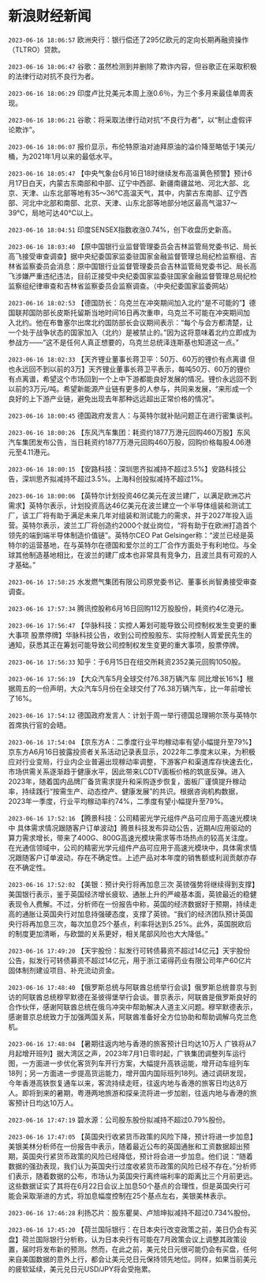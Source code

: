 # 新浪财经新闻
`2023-06-16 18:06:57` 欧洲央行：银行偿还了295亿欧元的定向长期再融资操作（TLTRO）贷款。

`2023-06-16 18:06:47` 谷歌：虽然检测到并删除了欺诈内容，但谷歌正在采取积极的法律行动对抗不良行为者。

`2023-06-16 18:06:29` 印度卢比兑美元本周上涨0.6％，为三个多月来最佳单周表现。

`2023-06-16 18:06:21` 谷歌：将采取法律行动对抗“不良行为者”，以“制止虚假评论欺诈”。

`2023-06-16 18:06:07` 报价显示，布伦特原油对迪拜原油的溢价降至略低于1美元/桶，为2021年1月以来的最低水平。

`2023-06-16 18:05:47` 【中央气象台6月16日18时继续发布高温黄色预警】预计6月17日白天，内蒙古东南部和中部、辽宁中西部、新疆南疆盆地、河北大部、北京、天津、山东北部等地有35～36℃高温天气，其中，内蒙古东南部、辽宁西部、河北中北部和南部、北京、天津、山东北部等地部分地区最高气温37～39℃，局地可达40℃以上。

`2023-06-16 18:04:51` 印度SENSEX指数收涨0.74%，创下收盘历史新高。

`2023-06-16 18:03:40` 【原中国银行业监督管理委员会吉林监管局党委书记、局长高飞接受审查调查】据中央纪委国家监委驻国家金融监督管理总局纪检监察组、吉林省监察委员会消息：原中国银行业监督管理委员会吉林监管局党委书记、局长高飞涉嫌严重违纪违法，目前正接受中央纪委国家监委驻国家金融监督管理总局纪检监察组纪律审查和吉林省监察委员会监察调查。（中央纪委国家监委网站）

`2023-06-16 18:02:53`   【德国防长：乌克兰在冲突期间加入北约“是不可能的”】德国联邦国防部长皮斯托留斯当地时间16日再次重申，乌克兰不可能在冲突期间加入北约。他在布鲁塞尔出席北约国防部长会议期间表示：“每个与会方都清楚，让一个处于战争状态的国家加入（北约）是被禁止的。”因为这将意味着北约立即成为参战方——“这不是任何人真正想要的，乌克兰总统泽连斯基也知道这一点。”

`2023-06-16 18:02:33`   【天齐锂业董事长蒋卫平：50万、60万的锂价有点离谱 但也永远回不到以前的3万】天齐锂业董事长蒋卫平表示，每吨50万、60万的锂价有点离谱，希望这个市场回到一个上中下游都能良好发展的情况。锂价永远回不到以前的3万元/吨。希望新能源产业链有更多的人参与，共同来发展，“来形成一个良好的上下游产业链，避免出现去年那种远远超出正常价格的情况”。

`2023-06-16 18:00:45` 德国政府发言人：与英特尔就补贴问题正在进行密集谈判。

`2023-06-16 18:00:26`   【东风汽车集团：耗资约1877万港元回购460万股】东风汽车集团发布公告，当日耗资约1877万港元回购460万股，回购价格每股4.06港元至4.11港元。

`2023-06-16 18:00:15`   【安路科技：深圳思齐拟减持不超过3.5%】安路科技公告，深圳思齐拟减持不超过3.5%。上海科创投拟减持不超过1%。

`2023-06-16 18:00:06` 【英特尔计划投资46亿美元在波兰建厂，以满足欧洲芯片需求】英特尔表示，计划投资高达46亿美元在波兰建立一个半导体组装和测试工厂，该工厂将有助于满足未来几年对组装和测试能力的需求，并于2027年投入运营。英特尔表示，波兰工厂将创造约2000个就业岗位，“将有助于在欧洲打造首个领先的端到端半导体制造价值链”。英特尔CEO Pat Gelsinger称：“波兰已经是英特尔的运营基地，在与英特尔在德国和爱尔兰的工厂合作方面处于有利地位。与全球其他制造基地相比，在波兰的建厂成本也非常具有竞争力，且波兰具有可观的人才基础。”

`2023-06-16 17:58:25`   水发燃气集团有限公司原党委书记、董事长尚智勇接受审查调查。

`2023-06-16 17:57:34`   腾讯控股称6月16日回购112万股股份，耗资约4亿港元。

`2023-06-16 17:56:47`   【华脉科技：实控人筹划可能导致公司控制权发生变更的重大事项 股票停牌】华脉科技公告，收到公司控股股东、实际控制人胥爱民先生的通知，获悉其正在筹划可能导致公司控制权发生变更的重大事项，股票停牌。

`2023-06-16 17:56:33` 知乎：于6月15日在纽交所耗资2352美元回购1050股。

`2023-06-16 17:56:19`   【大众汽车5月全球交付76.38万辆汽车 同比增长16%】根据周五的一份声明，大众汽车5月份在全球交付了76.38万辆汽车，比一年前增长了16%。

`2023-06-16 17:54:12` 德国政府发言人：计划于周一举行德国总理朔尔茨与英特尔首席执行官的会晤。

`2023-06-16 17:54:04` 【京东方A：二季度行业平均稼动率有望小幅提升至79%】京东方A6月16日披露投资者关系活动记录表显示，2022年二季度末以来，为积极应对行业变局，行业内企业普遍出现稼动率调整，下游客户和渠道库存快速去化，市场供需关系逐渐趋于健康水平，因此带来LCDTV面板价格的筑底反弹。进入2023年，随着国内品牌厂备货需求提升和采购逐步恢复，面板厂谨慎提升稼动率，持续践行“按需生产、动态控产、健康发展”的共识。根据咨询机构数据，2023年一季度，行业平均稼动率约74%，二季度有望小幅提升至79%。

`2023-06-16 17:52:16`   【腾景科技：公司精密光学元组件产品可应用于高速光模块中 具体需求情况跟随客户订单波动】腾景科技发布异动公告，近期AI应用驱动的算力需求增长，带来了400G、800G高速光模块需求等市场热点的较高关注度。在光通信领域中，公司的精密光学元组件产品可应用于高速光模块中，具体需求情况跟随客户订单波动，存在不确定性。上述产品对本年度的销售额或利润贡献亦存在不确定性。

`2023-06-16 17:52:02` 【美银：预计央行将再加息三次 英镑强势将继续得到支撑】美国银行表示，鉴于英国经济增长疲软、通胀上升的严峻基本面，英镑最近的稳健表现令人费解。不过，分析师在一份报告中称，英国的经济数据好于预期，持续走高的通胀让英国央行对加息持强硬态度，支撑了英镑。“我们的经济团队预计英国央行将再加息三次，每次加息25个基点，利率将达到5.25%。此外，英国脱欧后的制度更加清晰，与欧盟的关系更好，相关尾部风险也大大降低。”

`2023-06-16 17:49:20`   【天宇股份：拟发行可转债募资不超过14亿元】天宇股份公告，拟发行可转债募资不超过14亿元，用于浙江诺得药业有限公司年产60亿片固体制剂建设项目、补充流动资金。

`2023-06-16 17:48:40`   【俄罗斯总统与阿联酋总统举行会谈】俄罗斯总统普京与到访的阿联酋总统穆罕默德在圣彼得堡举行会谈。普京表示，阿联酋是俄罗斯良好的合作伙伴，感谢阿联酋总统在俄乌冲突中帮助解决人道主义问题。穆罕默德表示，感谢普京总统致力于加强两国关系，阿联酋准备好全方位协助和帮助调解乌克兰危机。

`2023-06-16 17:48:04` 【暑期往返内地与香港的旅客预计日均达10万人 广铁将从7月起增开班列】据大湾区之声，2023年7月1日零时起，广铁集团调整列车运行图，一方面进一步优化客货列车开行方案，大幅提升高铁运能，增开动车组列车18列；另一方面进一步提高货运能力，增开国内国际班列18列。通过调研发现，今年香港高铁恢复通车以来，客流持续走旺，往返内地与香港的旅客日均达8万人。即将到来的暑期，粤港两地旅游和探亲流将进一步加剧，往返内地与香港的旅客预计日均达10万人。

`2023-06-16 17:47:19` 碧水源：公司股东股份拟减持不超过0.79%股份。

`2023-06-16 17:47:05` 【英国央行收紧货币政策的风险下降，预计将进一步加息】美银美林分析师在一份报告中表示，随着最近公布的英国通胀和工资数据超出预期，英国央行紧货币政策的风险已经降低，预计将会进一步加息。他们说：“随着数据的强劲表现，我们认为英国央行过度收紧货币政策的风险已经不存在。”分析师们表示，随着数据的公布，市场认为英国央行离终端利率的距离比三个月前更远。这些数据证实了其将在6月22日会议上加息50个基点的合理性，但是英国央行可能会采取渐进的方式，将加息幅度控制在25个基点左右，美银美林表示。

`2023-06-16 17:46:28`   利扬芯片：股东瞿昊、卢旭坤拟减持不超过0.734%股份。

`2023-06-16 17:45:20` 【荷兰国际银行：在日本央行改变政策之前，美日仍会有买盘】荷兰国际银行分析称，认为日本央行有可能在7月政策会议上调整其政策设置，届时将发布新的预测。然而，在此之前，美元兑日元很可能仍会有买盘，任何来自美国数据的意外上行，都会让美元兑日元保持领先地位。同样，如果当前美元的疲软延续，美元兑日元USD/JPY将会受拖累。

